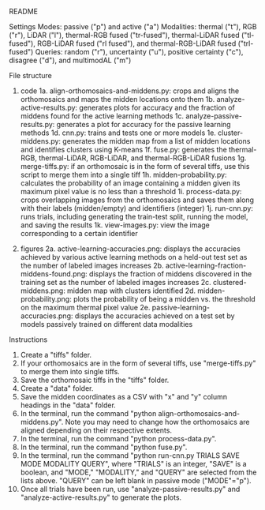 README

Settings
Modes: passive ("p") and active ("a")
Modalities: thermal ("t"), RGB ("r"), LiDAR ("l"), thermal-RGB fused ("tr-fused"), thermal-LiDAR fused ("tl-fused"), RGB-LiDAR fused ("rl fused"), and thermal-RGB-LiDAR fused ("trl-fused")
Queries: random ("r"), uncertainty ("u"), positive certainty ("c"), disagree ("d"), and multimodAL ("m")

File structure
1. code
1a. align-orthomosaics-and-middens.py: crops and aligns the orthomosaics and maps the midden locations onto them
1b. analyze-active-results.py: generates plots for accuracy and the fraction of middens found for the active learning methods
1c. analyze-passive-results.py: generates a plot for accuracy for the passive learning methods
1d. cnn.py: trains and tests one or more models
1e. cluster-middens.py: generates the midden map from a list of midden locations and identifies clusters using K-means
1f. fuse.py: generates the thermal-RGB, thermal-LiDAR, RGB-LiDAR, and thermal-RGB-LiDAR fusions
1g. merge-tiffs.py: if an orthomosaic is in the form of several tiffs, use this script to merge them into a single tiff
1h. midden-probability.py: calculates the probability of an image containing a midden given its maximum pixel value is no less than a threshold
1i. process-data.py: crops overlapping images from the orthomosaics and saves them along with their labels (midden/empty) and identifiers (integer)
1j. run-cnn.py: runs trials, including generating the train-test split, running the model, and saving the results
1k. view-images.py: view the image corresponding to a certain identifier

2. figures
2a. active-learning-accuracies.png: displays the accuracies achieved by various active learning methods on a held-out test set as the number of labeled images increases
2b. active-learning-fraction-middens-found.png: displays the fraction of middens discovered in the training set as the number of labeled images increases
2c. clustered-middens.png: midden map with clusters identified
2d. midden-probability.png: plots the probability of being a midden vs. the threshold on the maximum thermal pixel value
2e. passive-learning-accuracies.png: displays the accuracies achieved on a test set by models passively trained on different data modalities

Instructions
1. Create a "tiffs" folder.
2. If your orthomosaics are in the form of several tiffs, use "merge-tiffs.py" to merge them into single tiffs.
3. Save the orthomosaic tiffs in the "tiffs" folder.
4. Create a "data" folder.
5. Save the midden coordinates as a CSV with "x" and "y" column headings in the "data" folder.
6. In the terminal, run the command "python align-orthomosaics-and-middens.py". Note you may need to change how the orthomosaics are aligned depending on their respective extents.
7. In the terminal, run the command "python process-data.py".
8. In the terminal, run the command "python fuse.py".
9. In the terminal, run the command "python run-cnn.py TRIALS SAVE MODE MODALITY QUERY", where "TRIALS" is an integer, "SAVE" is a boolean, and "MODE," "MODALITY," and "QUERY" are selected from the lists above. "QUERY" can be left blank in passive mode ("MODE"="p").
10. Once all trials have been run, use "analyze-passive-results.py" and "analyze-active-results.py" to generate the plots.